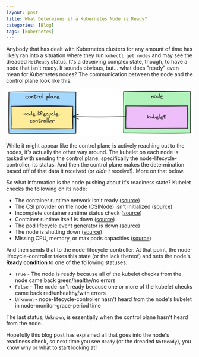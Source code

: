 ```yaml
---
layout: post
title: What Determines if a Kubernetes Node is Ready?
categories: [Blog]
tags: [kubernetes]
---
```


Anybody that has dealt with Kubernetes clusters for any amount of time has likely ran into a situation where they run `kubectl get nodes` and may see the dreaded `NotReady` status. It's a deceiving complex state, though, to have a node that isn't ready. It sounds obvious, but... what does "ready" even mean for Kubernetes nodes? The communication between the node and the control plane look like this:

![Node readiness communication](../images/node-ready1.png)

While it might appear like the control plane is actively reaching out to the nodes, it's actually the other way around. The kubelet on each node is tasked with sending the control plane, specifically the node-lifecycle-controller, its status. And then the control plane makes the determination based off of that data it received (or _didn't_ receive!). More on that below.

So what information is the node pushing about it's readiness state? Kubelet checks the following on its node:

* The container runtime network isn't ready ([source](https://github.com/kubernetes/kubernetes/blob/7f68d014e5d785472ba148c983c9d0abc6df9a36/pkg/kubelet/kubelet.go#L2894-L2896))
* The CSI provider on the node (CSINode) isn't initialized ([source](https://github.com/kubernetes/kubernetes/blob/7f68d014e5d785472ba148c983c9d0abc6df9a36/pkg/volume/csi/csi_plugin.go#L283))
* Incomplete container runtime status check ([source](https://github.com/kubernetes/kubernetes/blob/7f68d014e5d785472ba148c983c9d0abc6df9a36/pkg/kubelet/runtime.go#L108-L109))
* Container runtime itself is down ([source](https://github.com/kubernetes/kubernetes/blob/7f68d014e5d785472ba148c983c9d0abc6df9a36/pkg/kubelet/runtime.go#L110-L111))
* The pod lifecycle event generator is down ([source](https://github.com/kubernetes/kubernetes/blob/7f68d014e5d785472ba148c983c9d0abc6df9a36/pkg/kubelet/kubelet.go#L754))
* The node is shutting down ([source](https://github.com/kubernetes/kubernetes/blob/7f68d014e5d785472ba148c983c9d0abc6df9a36/pkg/kubelet/nodeshutdown/nodeshutdown_manager_linux.go#L253-L282))
* Missing CPU, memory, or max pods capacities ([source](https://github.com/kubernetes/kubernetes/blob/7f68d014e5d785472ba148c983c9d0abc6df9a36/pkg/kubelet/nodestatus/setters.go#L526-L538))

And then sends that to the node-lifecycle-controller. At that point, the node-lifecycle-controller takes this state (or the lack thereof) and sets the node's **Ready condition** to one of the following statuses:

* `True` - The node is ready because all of the kubelet checks from the node came back green/healthy/no errors
* `False` - The node isn't ready because one or more of the kubelet checks came back red/unhealthy/with errors
* `Unknown` - node-lifecycle-controller hasn't heard from the node's kubelet in node-monitor-grace-period time

The last status, `Unknown`, is essentially when the control plane hasn't heard from the node.

Hopefully this blog post has explained all that goes into the node's readiness check, so next time you see `Ready` (or the dreaded `NotReady`), you know why or what to start looking at!
